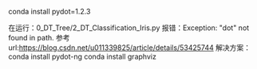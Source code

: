 conda install pydot=1.2.3

在运行：0_DT_Tree/2_DT_Classification_Iris.py
报错：Exception: "dot" not found in path.
参考url:https://blog.csdn.net/u011339825/article/details/53425744
解决方案：
conda install pydot-ng
conda install graphviz